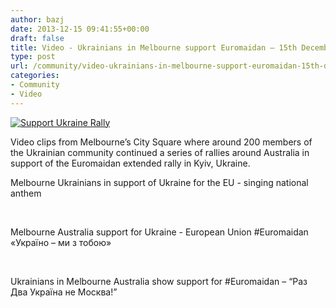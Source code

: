 ```yaml
---
author: bazj
date: 2013-12-15 09:41:55+00:00
draft: false
title: Video - Ukrainians in Melbourne support Euromaidan – 15th December 2013
type: post
url: /community/video-ukrainians-in-melbourne-support-euromaidan-15th-december-2013/
categories:
- Community
- Video
---
```


[![Support Ukraine Rally](http://www.ozeukes.com/wp-content/uploads/2013/12/Support-Ukraine-Rally.jpg)
](http://www.ozeukes.com/wp-content/uploads/2013/12/Support-Ukraine-Rally.jpg)

Video clips from Melbourne’s City Square where around 200 members of the Ukrainian community continued a series of rallies around Australia in support of the Euromaidan extended rally in Kyiv, Ukraine.

Melbourne Ukrainians in support of Ukraine for the EU - singing national anthem 

 

Melbourne Australia support for Ukraine - European Union #Euromaidan «Україно – ми з тобою»

 

Ukrainians in Melbourne Australia show support for #Euromaidan – “Раз Два Україна не Москва!”

 
